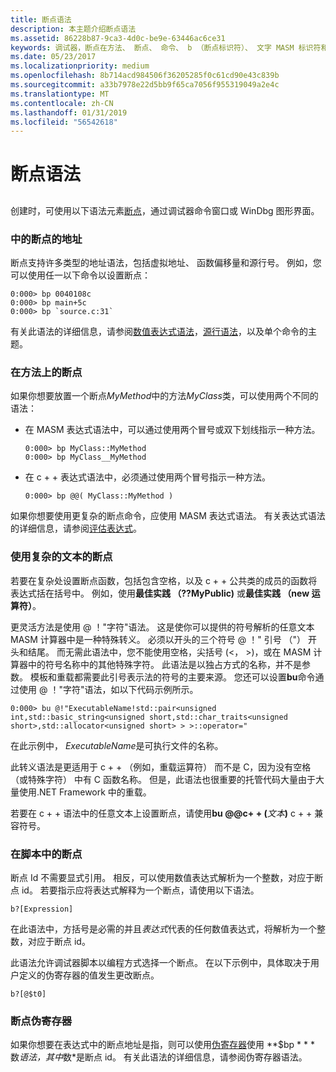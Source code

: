 ```yaml
---
title: 断点语法
description: 本主题介绍断点语法
ms.assetid: 86228b87-9ca3-4d0c-be9e-63446ac6ce31
keywords: 调试器，断点在方法、 断点、 命令、 b （断点标识符）、 文字 MASM 标识符和模板化函数的语法规则
ms.date: 05/23/2017
ms.localizationpriority: medium
ms.openlocfilehash: 8b714acd984506f36205285f0c61cd90e43c839b
ms.sourcegitcommit: a33b7978e22d5bb9f65ca7056f955319049a2e4c
ms.translationtype: MT
ms.contentlocale: zh-CN
ms.lasthandoff: 01/31/2019
ms.locfileid: "56542618"
---
```

# <a name="breakpoint-syntax"></a>断点语法


## <span id="ddk_debugging_bios_code_dbg"></span><span id="DDK_DEBUGGING_BIOS_CODE_DBG"></span>


创建时，可使用以下语法元素[断点](using-breakpoints.md)，通过调试器命令窗口或 WinDbg 图形界面。

### <a name="span-idaddressesinbreakpointsspanspan-idaddressesinbreakpointsspanaddresses-in-breakpoints"></a><span id="addresses_in_breakpoints"></span><span id="ADDRESSES_IN_BREAKPOINTS"></span>中的断点的地址

断点支持许多类型的地址语法，包括虚拟地址、 函数偏移量和源行号。 例如，您可以使用任一以下命令以设置断点：

```dbgcmd
0:000> bp 0040108c
0:000> bp main+5c
0:000> bp `source.c:31`
```

有关此语法的详细信息，请参阅[数值表达式语法](numerical-expression-syntax.md)，[源行语法](source-line-syntax.md)，以及单个命令的主题。

### <a name="span-idbreakpointsonmethodsspanspan-idbreakpointsonmethodsspanbreakpoints-on-methods"></a><span id="breakpoints_on_methods"></span><span id="BREAKPOINTS_ON_METHODS"></span>在方法上的断点

如果你想要放置一个断点*MyMethod*中的方法*MyClass*类，可以使用两个不同的语法：

-   在 MASM 表达式语法中，可以通过使用两个冒号或双下划线指示一种方法。

    ```dbgcmd
    0:000> bp MyClass::MyMethod 
    0:000> bp MyClass__MyMethod 
    ```

-   在 c + + 表达式语法中，必须通过使用两个冒号指示一种方法。

    ```dbgcmd
    0:000> bp @@( MyClass::MyMethod ) 
    ```

如果你想要使用更复杂的断点命令，应使用 MASM 表达式语法。 有关表达式语法的详细信息，请参阅[评估表达式](evaluating-expressions.md)。

### <a name="span-idbreakpointsusingcomplicatedtextspanspan-idbreakpointsusingcomplicatedtextspanbreakpoints-using-complicated-text"></a><span id="breakpoints_using_complicated_text"></span><span id="BREAKPOINTS_USING_COMPLICATED_TEXT"></span>使用复杂的文本的断点

若要在复杂处设置断点函数，包括包含空格，以及 c + + 公共类的成员的函数将表达式括在括号中。 例如，使用**最佳实践 （??MyPublic)** 或**最佳实践 （new 运算符）**。

更灵活方法是使用 @ ！"字符"语法。 这是使你可以提供的符号解析的任意文本 MASM 计算器中是一种特殊转义。 必须以开头的三个符号 @ ！" 引号 （"） 开头和结尾。 而无需此语法中，您不能使用空格，尖括号 (&lt;， &gt;)，或在 MASM 计算器中的符号名称中的其他特殊字符。 此语法是以独占方式的名称，并不是参数。 模板和重载都需要此引号表示法的符号的主要来源。 您还可以设置**bu**命令通过使用 @ ！"字符"语法，如以下代码示例所示。

```dbgcmd
0:000> bu @!"ExecutableName!std::pair<unsigned int,std::basic_string<unsigned short,std::char_traits<unsigned short>,std::allocator<unsigned short> > >::operator="
```

在此示例中， *ExecutableName*是可执行文件的名称。

此转义语法是更适用于 c + + （例如，重载运算符） 而不是 C，因为没有空格 （或特殊字符） 中有 C 函数名称。 但是，此语法也很重要的托管代码大量由于大量使用.NET Framework 中的重载。

若要在 c + + 语法中的任意文本上设置断点，请使用<strong>bu @@c+ + (</strong><em>文本</em>**)** c + + 兼容符号。

### <a name="span-idbreakpointsinscriptsspanspan-idbreakpointsinscriptsspanbreakpoints-in-scripts"></a><span id="breakpoints_in_scripts"></span><span id="BREAKPOINTS_IN_SCRIPTS"></span>在脚本中的断点

断点 Id 不需要显式引用。 相反，可以使用数值表达式解析为一个整数，对应于断点 id。 若要指示应将表达式解释为一个断点，请使用以下语法。

```dbgcmd
b?[Expression]
```

在此语法中，方括号是必需的并且*表达式*代表的任何数值表达式，将解析为一个整数，对应于断点 id。

此语法允许调试器脚本以编程方式选择一个断点。 在以下示例中，具体取决于用户定义的伪寄存器的值发生更改断点。

```dbgcmd
b?[@$t0]
```

### <a name="span-idbreakpointpseudoregistersspanspan-idbreakpointpseudoregistersspanbreakpoint-pseudo-registers"></a><span id="breakpoint_pseudo_registers"></span><span id="BREAKPOINT_PSEUDO_REGISTERS"></span>断点伪寄存器

如果你想要在表达式中的断点地址是指，则可以使用[伪寄存器](pseudo-register-syntax.md)使用 **$bp * * * 数*语法，其中*数*是断点 id。 有关此语法的详细信息，请参阅伪寄存器语法。

 

 





